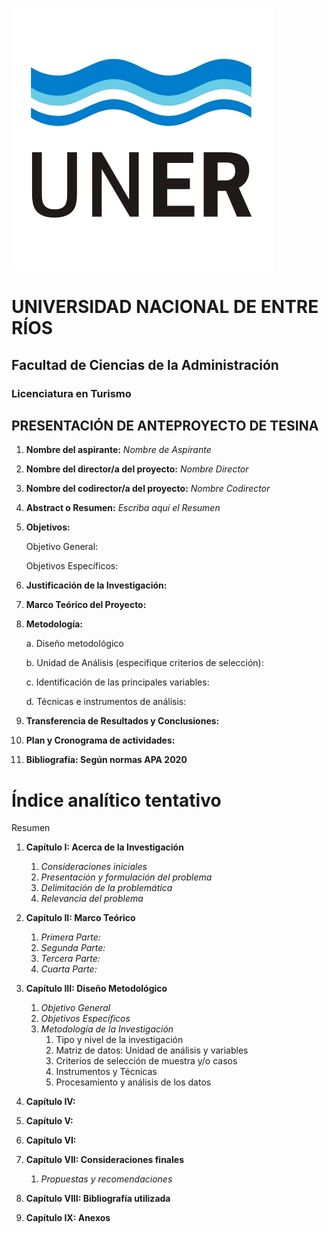 ![](https://github.com/MaLauraAramburo/Tesina-Anteproyecto/blob/main/Estructura/Anteproyecto-Tesina/img-gral/logo-UNER.png)

# UNIVERSIDAD NACIONAL DE ENTRE RÍOS
## Facultad de Ciencias de la Administración

### Licenciatura en Turismo

## PRESENTACIÓN DE ANTEPROYECTO DE TESINA

1. **Nombre del aspirante:** _Nombre de Aspirante_

2. **Nombre del director/a del proyecto:** _Nombre Director_

3. **Nombre del codirector/a del proyecto:** _Nombre Codirector_

4. **Abstract o Resumen:**
_Escriba aquí el Resumen_
5. **Objetivos:**

    Objetivo General:

    Objetivos Específicos:

6. **Justificación de la Investigación:**

7. **Marco Teórico del Proyecto:**

8. **Metodología:**

    a. Diseño metodológico

    b. Unidad de Análisis (especifique criterios de selección):

    c. Identificación de las principales variables:

    d. Técnicas e instrumentos de análisis:

9.  **Transferencia de Resultados y Conclusiones:**

10.  **Plan y Cronograma de actividades:**



11.  **Bibliografía: Según normas APA 2020**

# **Índice analítico tentativo**

Resumen

1.  **Capítulo I: Acerca de la Investigación**

     1. *Consideraciones iniciales*
     1. *Presentación y formulación del problema*
     1. *Delimitación de la problemática*
     1. *Relevancia del problema*

2.  **Capítulo II: Marco Teórico**

    1.  *Primera Parte:*
    1.  *Segunda Parte:*
    1.  *Tercera Parte:*
    1.  *Cuarta Parte:*

3.  **Capítulo III: Diseño Metodológico**

    1. *Objetivo General*
    2. *Objetivos Específicos*
    3. *Metodología de la Investigación*
       1. Tipo y nivel de la investigación
       2. Matriz de datos: Unidad de análisis y variables
       3. Criterios de selección de muestra y/o casos
       4. Instrumentos y Técnicas
       5. Procesamiento y análisis de los datos

4. **Capítulo IV:**
5.  **Capítulo V:**
6.  **Capítulo VI:**
7.  **Capítulo VII: Consideraciones finales**
    1.  *Propuestas y recomendaciones*
8.  **Capítulo VIII: Bibliografía utilizada**
9.  **Capítulo IX: Anexos**
